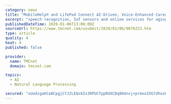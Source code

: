 ```yaml
---
category: news
title: "MobileHelp® and LifePod Connect AI-Driven, Voice-Enhanced Caregiving Solution with Emergency Response"
excerpt: "speech recognition, IoT sensors and online services for aging adults, works closely with families, professional caregivers, and senior living communities to support healthy, engaged and independent living and reduce the costs of long-term care. To learn more or to sign up for a LifePod subscription, visit https://lifepod.com."
publishedDateTime: 2020-01-06T13:06:00Z
sourceUrl: https://www.tmcnet.com/usubmit/2020/01/06/9076253.htm
type: article
quality: 4
heat: 4
published: false

provider:
  name: TMCnet
  domain: tmcnet.com

topics:
  - AI
  - Natural Language Processing

secured: "xUodzgaKCeBCpgjCYJZLEQs6Ix3RPUCfppROXCDq86Unxj+prmxoIXG7dhozH0cpRIFkuiTO5sz89Dj37Uqf6JltRCEUy9gzQ/ECpOlb/g9mB9Mi40ycNavnvoWuueryO0Zq8XZZtvvkc8d0/jl5siOzI5wku4uPQcGIMe6W730S/csPL9fBOgKsWUgTYkuqctnjpf/mAhf0DUMOFkbFJEqufCnqv5LNuYHrBsZVNqn1EX4ZO1tw0TkMCRWSNR698DGWYVWC1etxzCan78A7Hg==;z0qbj1ykyuZbNRaQ/wg5qg=="
---
```


